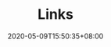 ---
title: "Links"
date: 2020-05-09T15:50:35+08:00
draft: false
type: "links"
adjacentPost: false
---